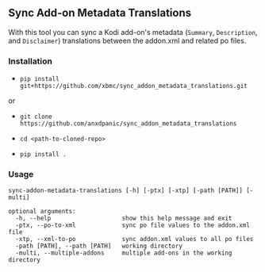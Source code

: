 ## Sync Add-on Metadata Translations

With this tool you can sync a Kodi add-on's metadata (`Summary`, `Description`, and `Disclaimer`) translations between the addon.xml and related po files.

### Installation

- `pip install git+https://github.com/xbmc/sync_addon_metadata_translations.git`
  
or 

- `git clone https://github.com/anxdpanic/sync_addon_metadata_translations`

- `cd <path-to-cloned-repo>`

- `pip install .`

### Usage
```
sync-addon-metadata-translations [-h] [-ptx] [-xtp] [-path [PATH]] [-multi]

optional arguments:
  -h, --help                    show this help message and exit
  -ptx, --po-to-xml             sync po file values to the addon.xml file
  -xtp, --xml-to-po             sync addon.xml values to all po files
  -path [PATH], --path [PATH]   working directory
  -multi, --multiple-addons     multiple add-ons in the working directory
```
